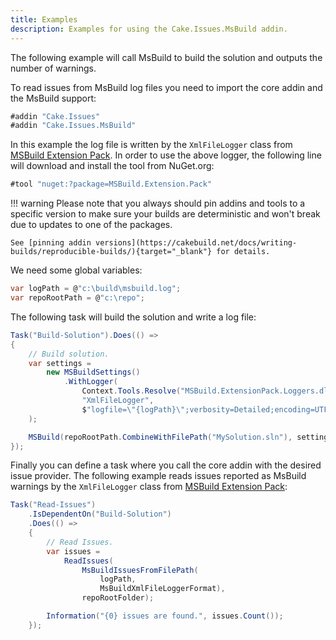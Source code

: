 ```yaml
---
title: Examples
description: Examples for using the Cake.Issues.MsBuild addin.
---
```


The following example will call MsBuild to build the solution and outputs the number of warnings.

To read issues from MsBuild log files you need to import the core addin and the MsBuild support:

```csharp
#addin "Cake.Issues"
#addin "Cake.Issues.MsBuild"
```

In this example the log file is written by the `XmlFileLogger` class from [MSBuild Extension Pack].
In order to use the above logger, the following line will download and install the tool from NuGet.org:

```csharp
#tool "nuget:?package=MSBuild.Extension.Pack"
```

!!! warning
    Please note that you always should pin addins and tools to a specific version to make sure your builds are deterministic and
    won't break due to updates to one of the packages.

    See [pinning addin versions](https://cakebuild.net/docs/writing-builds/reproducible-builds/){target="_blank"} for details.

We need some global variables:

```csharp
var logPath = @"c:\build\msbuild.log";
var repoRootPath = @"c:\repo";
```

The following task will build the solution and write a log file:

```csharp
Task("Build-Solution").Does(() =>
{
    // Build solution.
    var settings =
        new MSBuildSettings()
            .WithLogger(
                Context.Tools.Resolve("MSBuild.ExtensionPack.Loggers.dll").FullPath,
                "XmlFileLogger",
                $"logfile=\"{logPath}\";verbosity=Detailed;encoding=UTF-8"
    );

    MSBuild(repoRootPath.CombineWithFilePath("MySolution.sln"), settings);
});
```

Finally you can define a task where you call the core addin with the desired issue provider.
The following example reads issues reported as MsBuild warnings by the `XmlFileLogger`
class from [MSBuild Extension Pack]:

```csharp
Task("Read-Issues")
    .IsDependentOn("Build-Solution")
    .Does(() =>
    {
        // Read Issues.
        var issues =
            ReadIssues(
                MsBuildIssuesFromFilePath(
                    logPath,
                    MsBuildXmlFileLoggerFormat),
                repoRootFolder);

        Information("{0} issues are found.", issues.Count());
    });
```

[MSBuild Extension Pack]: https://github.com/mikefourie-zz/MSBuildExtensionPack
